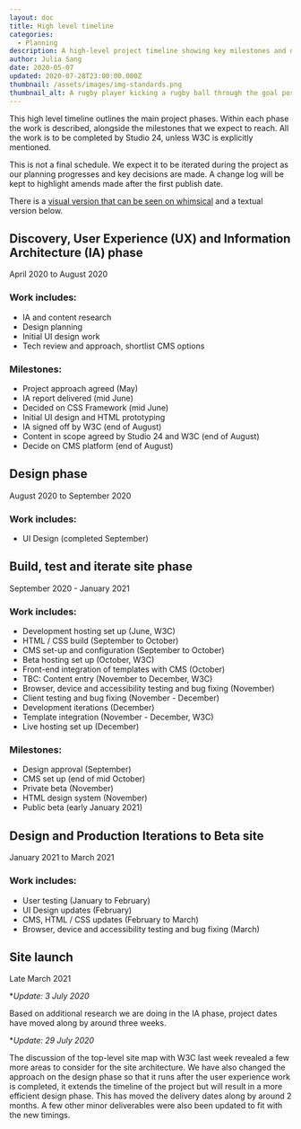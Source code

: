 ```yaml
---
layout: doc
title: High level timeline
categories:
  - Planning
description: A high-level project timeline showing key milestones and delivery phases.
author: Julia Sang
date: 2020-05-07
updated: 2020-07-28T23:00:00.000Z
thumbnail: /assets/images/img-standards.png
thumbnail_alt: A rugby player kicking a rugby ball through the goal posts, scoring a goal.
---
```

This high level timeline outlines the main project phases. Within each phase the work is described, alongside the milestones that we expect to reach. All the work is to be completed by Studio 24, unless W3C is explicitly mentioned. 

This is not a final schedule. We expect it to be iterated during the project as our planning progresses and key decisions are made. A change log will be kept to highlight amends made after the first publish date. 

There is a [visual version that can be seen on whimsical](https://whimsical.com/HTvf2qL3cNpprju5owbAg6) and a textual version below. 

## Discovery, User Experience (UX) and Information Architecture (IA) phase

April 2020 to August 2020

### Work includes:

* IA and content research
* Design planning
* Initial UI design work
* Tech review and approach, shortlist CMS options

### Milestones:

* Project approach agreed (May)
* IA report delivered (mid June)
* Decided on CSS Framework (mid June)
* Initial UI design and HTML prototyping
* IA signed off by W3C (end of August)
* Content in scope agreed by Studio 24 and W3C (end of August)
* Decide on CMS platform (end of August)

## Design phase

August 2020 to September 2020

### Work includes:

* UI Design (completed September) 

## Build, test and iterate site phase

September 2020 - January 2021

### Work includes:

* Development hosting set up (June, W3C)
* HTML / CSS build (September to October)
* CMS set-up and configuration (September to October)
* Beta hosting set up (October, W3C)
* Front-end integration of templates with CMS (October)
* TBC: Content entry (November to December, W3C)
* Browser, device and accessibility testing and bug fixing (November)
* Client testing and bug fixing (November - December)
* Development iterations (December)
* Template integration (November - December, W3C)
* Live hosting set up (December)

### Milestones:

* Design approval (September)
* CMS set up (end of mid October)
* Private beta (November)
* HTML design system (November)
* Public beta (early January 2021) 


## Design and Production Iterations to Beta site

January 2021 to March 2021

### Work includes:

* User testing (January to February)
* UI Design updates (February)
* CMS, HTML / CSS updates (February to March)
* Browser, device and accessibility testing and bug fixing (March)

## Site launch

Late March 2021  



\**Update: 3 July 2020*

Based on additional research we are doing in the IA phase, project dates have moved along by around three weeks.

**Update: 29 July 2020*

The discussion of the top-level site map with W3C last week revealed a few more areas to consider for the site architecture. We have also changed the approach on the design phase so that it runs after the user experience work is completed, it extends the timeline of the project but will result in a more efficient design phase. This has moved the delivery dates along by around 2 months. A few other minor deliverables were also been updated to fit with the new timings.